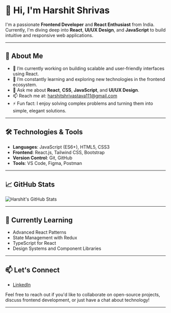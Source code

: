 # 👋 Hi, I'm Harshit Shrivas

I'm a passionate **Frontend Developer** and **React Enthusiast** from India. Currently, I'm diving deep into **React**, **UI/UX Design**, and **JavaScript** to build intuitive and responsive web applications.



---

## 🚀 About Me

- 🔭 I’m currently working on building scalable and user-friendly interfaces using React.
- 🌱 I’m constantly learning and exploring new technologies in the frontend ecosystem.
- 💬 Ask me about **React**, **CSS**, **JavaScript**, and **UI/UX Design**.
- 📫 Reach me at: [harshitshrivastava111@gmail.com](mailto:harshitshrivastava111@gmail.com)
- ⚡ Fun fact: I enjoy solving complex problems and turning them into simple, elegant solutions.

---

## 🛠️ Technologies & Tools

- **Languages**: JavaScript (ES6+), HTML5, CSS3
- **Frontend**: React.js, Tailwind CSS, Bootstrap
- **Version Control**: Git, GitHub
- **Tools**: VS Code, Figma, Postman

---

## 📈 GitHub Stats

![Harshit's GitHub Stats](https://github-readme-stats.vercel.app/api?username=Harshitshrivas&show_icons=true&hide_title=true&count_private=true&theme=radical&hide=C++)


---



## 🌱 Currently Learning

- Advanced React Patterns
- State Management with Redux
- TypeScript for React
- Design Systems and Component Libraries

---

## 📫 Let's Connect

- [LinkedIn](https://www.linkedin.com/in/harshit-shrivas-85917a270/)

Feel free to reach out if you'd like to collaborate on open-source projects, discuss frontend development, or just have a chat about technology!

---


